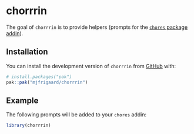 
<!-- README.md is generated from README.Rmd. Please edit that file -->

# chorrrin

<!-- badges: start -->

<!-- badges: end -->

The goal of `chorrrin` is to provide helpers (prompts for the [`chores`
package
addin](https://simonpcouch.github.io/chores/articles/custom.html#extension-packages)).

## Installation

You can install the development version of `chorrrin` from
[GitHub](https://github.com/) with:

``` r
# install.packages("pak")
pak::pak("mjfrigaard/chorrrin")
```

## Example

The following prompts will be added to your `chores` addin:

``` r
library(chorrrin)
```
